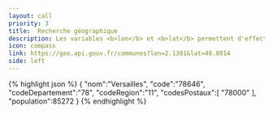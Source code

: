 ```yaml
---
layout: call
priority: 3
title:  Recherche géographique
description: Les variables <b>lon</b> et <b>lat</b> permettent d'effectuer une recherche géographique.
icon: compass
link: https://geo.api.gouv.fr/communes?lon=2.1301&lat=48.8014
side: left
---
```

{% highlight json %}
{
   "nom":"Versailles",
   "code":"78646",
   "codeDepartement":"78",
   "codeRegion":"11",
   "codesPostaux":[
      "78000"
   ],
   "population":85272
}
{% endhighlight %}
